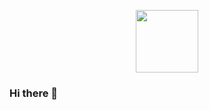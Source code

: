 

<p align="center">
<img src="https://raw.githubusercontent.com/httpsecure/gophers/master/7TH_BIRTHDAY.png" align="center" width="100" height="100">
</p>

### Hi there 👋


